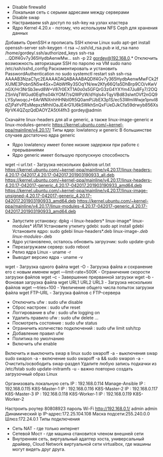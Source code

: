 - Disable firewalld
- Локальная сеть с серыми адресами между серверами
- Disable swap
- Настраиваем ssh доступ по ssh-key на узлах кластера
- Ядро Kernel 4.20.x - потому, что используем NFS Ceph для хранения данных

Добавить OpenSSH и прописать SSH ключи Linux
	sudo apt-get install openssh-server
	ssh-keygen -t rsa
	~/.ssh/id_rsa.pub и id_rsa
	nano /home/gordey/.ssh/authorized_keys
	ssh-rsa ...QDlf4Gv7y365HydbAenwMw...
	ssh -p 22 gordey@192.168.0.*
Отключить возможность авторизации SSH по паролю на VM
	sudo nano /etc/ssh/sshd_config
	Раскоментировать и установить PasswordAuthentication no
	sudo systemctl restart ssh
ssh-rsa AAAAB3NzaC1yc2EAAAADAQABAAABAQDlf4Gv7y365HydbAenwMwFCk2fXUME3PobnSN5w4Sx+DAbWfRy3SOqYN/ew2Kfy66Q1a5DhBrp9CO/vKwVnGX/Hr3NrSb3evd8W+V87r0EXT1A0o0s5GFQrG3zG4YXYm47Ju8Fy7/2OQZSnVqTWGud0Eqfhs04kYOM7/sQWPzW/dYqls4vTqyVBd83sIwtOVf2nGQ9LYSyIwoqcJ+6ArWNXnhHHNbl0ft5Q0amP/JbEX3p1S/ec53WmiWwje1pnvl8dZjPaYvPEsMepxzMhhIOaJE4rG1U6kSWkhSnQxFUeDJkCfa59drwyb856XsRjrVK4QZqzQdDAOYZA5tX4fh3 gordey@admin

Скачайте linux-headers для all и generic, а также linux-image-generic и linux-modules-generic
https://kernel.ubuntu.com/~kernel-ppa/mainline/v4.20.17/
Типы ядер: lowlatency и generic
В большинстве случаев достаточно ядра generic
- Ядро lowlatency имеет более низкие задержки при работе с прерываниями
- Ядро generic имеет большую пропускную способность

wget –i url.txt - Загрузка нескольких файлов
url.txt
https://kernel.ubuntu.com/~kernel-ppa/mainline/v4.20.17/linux-headers-4.20.17-042017_4.20.17-042017.201903190933_all.deb
https://kernel.ubuntu.com/~kernel-ppa/mainline/v4.20.17/linux-headers-4.20.17-042017-generic_4.20.17-042017.201903190933_amd64.deb
https://kernel.ubuntu.com/~kernel-ppa/mainline/v4.20.17/linux-image-unsigned-4.20.17-042017-generic_4.20.17-042017.201903190933_amd64.deb
https://kernel.ubuntu.com/~kernel-ppa/mainline/v4.20.17/linux-modules-4.20.17-042017-generic_4.20.17-042017.201903190933_amd64.deb

- Запустите установку: dpkg -i linux-headers* linux-image* linux-modules*
ИЛИ
Установите утилиту gdebi: sudo apt install gdebi
Установите ядро: sudo gdebi linux-headers*.deb linux-image-*.deb linux-modules-*.deb
- Ядро установлено, осталось обновить загрузчик: sudo update-grub
- Перезагружаем сервер: sudo reboot
- Релиз ядра Linux - uname -r
- Выводит версию ядра - uname -v

wget - Загрузка одного файла
wget -O - Загрузка файла и сохранение его с новым именем
wget ––limit-rate=500K - Ограничение скорости загрузки файлов
wget –c - Завершение прерванной загрузки
wget –b - Фоновая загрузка файла
wget URL1 URL2 URL3 - Загрузка нескольких файлов
wget ––tries=100 - Увеличение общего числа попыток загрузки файла
wget FTP-URL - Загрузка файлов с FTP-сервера

- Отключить ufw : sudo ufw disable
- Сброс настроек : sudo ufw reset
- Логгирование в ufw : sudo ufw logging on
- Удалить правило ufw : sudo ufw delete ...
- Посмотреть состояние : sudo ufw status
- Ограничить количество подключений : sudo ufw limit ssh/tcp
- Добавление правил ufw 
- Политика по умолчанию
- Включить ufw enable

Включить и выключить swap в linux
sudo swapoff -a - выключения  swap
sudo swapon -a - включение
sudo swapoff -a && sudo swapon -a - Очистить/освободить swap-раздел
Удалите любую запись подкачки из /etc/fstab
sudo update-initramfs -u - важно повторно создать загрузочный образ Linux

Организовать локальную сеть
IP : 192.168.0.114 Manage-Ansible
IP : 192.168.0.115 K8S-Master-1
IP : 192.168.0.116 K8S-Master-2
IP : 192.168.0.117 K8S-Master-3
IP : 192.168.0.118 K8S-Worker-1
IP : 192.168.0.119 K8S-Worker-2

Настроить роутер 80808923 пароль Wi-Fi
http://192.168.0.1/ admin admin
Динамический ip
IP-адрес:172.25.104.108
Маска подсети:255.240.0.0
Шлюз:172.24.0.1
Типы подключения 
- Сеть NAT - где только интернет
- Сетевой Мост - где машина становится членом внешней сети
- Внутренняя сеть, виртуальный адаптер хоста, универсальный драйвер, Cloud Network
виртуальной сети virtualbox, где машины могут видеть друг друга.
